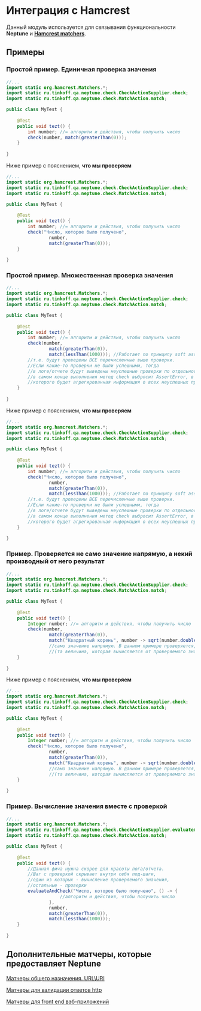# Интеграция с Hamcrest

Данный модуль используется для связывания функциональности **Neptune** и **[Hamcrest matchers](http://hamcrest.org/JavaHamcrest/tutorial)**.

## Примеры

### Простой пример. Единичная проверка значения

```java
//...
import static org.hamcrest.Matchers.*;
import static ru.tinkoff.qa.neptune.check.CheckActionSupplier.check;
import static ru.tinkoff.qa.neptune.check.MatchAction.match;

public class MyTest {
    
    @Test
    public void tezt() {
        int number; //= алгоритм и действия, чтобы получить число
        check(number, match(greaterThan(0)));
    }
    
}
```

Ниже пример с пояснением, **что мы проверяем**


```java
//...
import static org.hamcrest.Matchers.*;
import static ru.tinkoff.qa.neptune.check.CheckActionSupplier.check;
import static ru.tinkoff.qa.neptune.check.MatchAction.match;

public class MyTest {
    
    @Test
    public void tezt() {
        int number; //= алгоритм и действия, чтобы получить число
        check("Число, которое было получено", 
                number, 
                match(greaterThan(0)));
    }
    
}
```

### Простой пример. Множественная проверка значения

```java
//...
import static org.hamcrest.Matchers.*;
import static ru.tinkoff.qa.neptune.check.CheckActionSupplier.check;
import static ru.tinkoff.qa.neptune.check.MatchAction.match;

public class MyTest {
    
    @Test
    public void tezt() {
        int number; //= алгоритм и действия, чтобы получить число
        check(number, 
                match(greaterThan(0)),
                match(lessThan(1000))); //Работает по принципу soft assert
        //т.е. будут проведены ВСЕ перечисленные выше проверки.
        //Если какие-то проверки не были успешными, тогда
        //в логе/отчете будут выведены неуспешные проверки по отдельности,
        //в самом конце выполнения метод check выбросит AssertError, в сообщении
        //которого будет агрегированная информация о всех неуспешных проверках
    }
    
}
```

Ниже пример с пояснением, **что мы проверяем**


```java
//...
import static org.hamcrest.Matchers.*;
import static ru.tinkoff.qa.neptune.check.CheckActionSupplier.check;
import static ru.tinkoff.qa.neptune.check.MatchAction.match;

public class MyTest {
    
    @Test
    public void tezt() {
        int number; //= алгоритм и действия, чтобы получить число
        check("Число, которое было получено", 
                number,
                match(greaterThan(0)),
                match(lessThan(1000))); //Работает по принципу soft assert
        //т.е. будут проведены ВСЕ перечисленные выше проверки.
        //Если какие-то проверки не были успешными, тогда
        //в логе/отчете будут выведены неуспешные проверки по отдельности,
        //в самом конце выполнения метод check выбросит AssertError, в сообщении
        //которого будет агрегированная информация о всех неуспешных проверках
    }
    
}
```

### Пример. Проверяется не само значение напрямую, а некий производный от него результат

```java
//...
import static org.hamcrest.Matchers.*;
import static ru.tinkoff.qa.neptune.check.CheckActionSupplier.check;
import static ru.tinkoff.qa.neptune.check.MatchAction.match;

public class MyTest {
    
    @Test
    public void tezt() {
        Integer number; //= алгоритм и действия, чтобы получить число
        check(number, 
                match(greaterThan(0)),
                match("Квадратный корень", number -> sqrt(number.doubleValue()), greaterThan(2D))); //Здесь проверяется не 
                //само значение напрямую. В данном примере проверяется, что число положительное, и квадратный корень его
                //(та величина, которая вычисляется от проверяемого значения) больше 2-х
    }
    
}
```

Ниже пример с пояснением, **что мы проверяем**

```java
//...
import static org.hamcrest.Matchers.*;
import static ru.tinkoff.qa.neptune.check.CheckActionSupplier.check;
import static ru.tinkoff.qa.neptune.check.MatchAction.match;

public class MyTest {
    
    @Test
    public void tezt() {
        Integer number; //= алгоритм и действия, чтобы получить число
        check("Число, которое было получено", 
                number, 
                match(greaterThan(0)),
                match("Квадратный корень", number -> sqrt(number.doubleValue()), greaterThan(2D))); //Здесь проверяется не 
                //само значение напрямую. В данном примере проверяется, что число положительное, и квадратный корень его
                //(та величина, которая вычисляется от проверяемого значения) больше 2-х
    }
    
}
```

### Пример. Вычисление значения вместе с проверкой


```java
//...
import static org.hamcrest.Matchers.*;
import static ru.tinkoff.qa.neptune.check.CheckActionSupplier.evaluateAndCheck;
import static ru.tinkoff.qa.neptune.check.MatchAction.match;

public class MyTest {
    
    @Test
    public void tezt() {
        //Данная фича нужна скорее для красоты лога/отчета.
        //Шаг с проверкой скрывает внутри себя под-шаги, 
        //один из которых - вычисление проверяемого значения,
        //остальные - проверки
        evaluateAndCheck("Число, которое было получено", () -> {
                    //алгоритм и действия, чтобы получить число
                },
                number,
                match(greaterThan(0)),
                match(lessThan(1000))); 
    }
    
}
```

## Дополнительные матчеры, которые предоставляет Neptune

[Матчеры общего назначения. URL\URI](./../../../core.api/doc/rus/HAMCREST.MD)

[Матчеры для валидации ответов http](./../../../http.api/doc/rus/HAMCREST.MD)

[Матчеры для front end вэб-приложений](./../../../selenium/doc/rus/HAMCREST.MD)